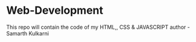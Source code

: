 # Web-Development
This repo will contain the code of  my HTML,, CSS &amp; JAVASCRIPT
author - Samarth Kulkarni

